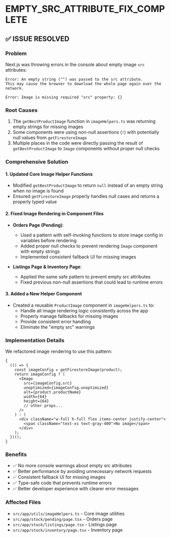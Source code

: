 # EMPTY_SRC_ATTRIBUTE_FIX_COMPLETE

## ✅ ISSUE RESOLVED

### Problem

Next.js was throwing errors in the console about empty image `src` attributes:

```
Error: An empty string ("") was passed to the src attribute.
This may cause the browser to download the whole page again over the network.
```

```
Error: Image is missing required "src" property: {}
```

### Root Causes

1. The `getBestProductImage` function in `imageHelpers.ts` was returning empty strings for missing images
2. Some components were using non-null assertions (`!`) with potentially null values from `getFirestoreImage`
3. Multiple places in the code were directly passing the result of `getBestProductImage` to `Image` components without proper null checks

### Comprehensive Solution

#### 1. Updated Core Image Helper Functions

- Modified `getBestProductImage` to return `null` instead of an empty string when no image is found
- Ensured `getFirestoreImage` properly handles null cases and returns a properly typed value

#### 2. Fixed Image Rendering in Component Files

- **Orders Page (Pending)**:

  - Used a pattern with self-invoking functions to store image config in variables before rendering
  - Added proper null checks to prevent rendering `Image` component with empty strings
  - Implemented consistent fallback UI for missing images

- **Listings Page & Inventory Page**:
  - Applied the same safe pattern to prevent empty src attributes
  - Fixed previous non-null assertions that could lead to runtime errors

#### 3. Added a New Helper Component

- Created a reusable `ProductImage` component in `imageHelpers.ts` to:
  - Handle all image rendering logic consistently across the app
  - Properly manage fallbacks for missing images
  - Provide consistent error handling
  - Eliminate the "empty src" warnings

### Implementation Details

We refactored image rendering to use this pattern:

```tsx
{
  (() => {
    const imageConfig = getFirestoreImage(product);
    return imageConfig ? (
      <Image
        src={imageConfig.src}
        unoptimized={imageConfig.unoptimized}
        alt={product.productName}
        width={64}
        height={64}
        // other props...
      />
    ) : (
      <div className="w-full h-full flex items-center justify-center">
        <span className="text-xs text-gray-400">No image</span>
      </div>
    );
  })();
}
```

### Benefits

- ✅ No more console warnings about empty src attributes
- ✅ Better performance by avoiding unnecessary network requests
- ✅ Consistent fallback UI for missing images
- ✅ Type-safe code that prevents runtime errors
- ✅ Better developer experience with clearer error messages

### Affected Files

- `src/app/utils/imageHelpers.ts` - Core image utilities
- `src/app/stock/pending/page.tsx` - Orders page
- `src/app/stock/listings/page.tsx` - Listings page
- `src/app/stock/inventory/page.tsx` - Inventory page
